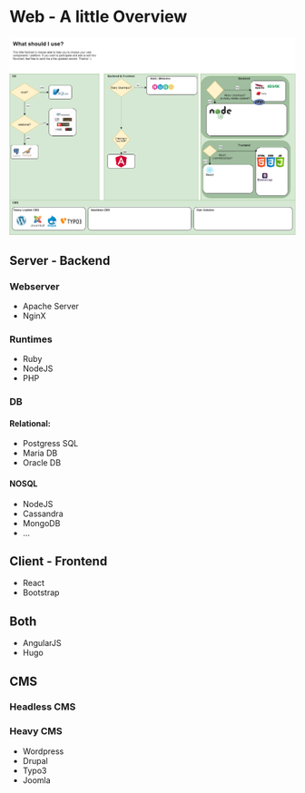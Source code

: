 # Web - A little Overview

![Choose](ChooseYourWebStarter.png)

## Server - Backend

### Webserver

* Apache Server
* NginX

### Runtimes

* Ruby
* NodeJS
* PHP

### DB

#### Relational:
  
* Postgress SQL
* Maria DB
* Oracle DB

#### NOSQL

* NodeJS
* Cassandra
* MongoDB
* ...

## Client - Frontend

* React
* Bootstrap
  
## Both

* AngularJS
* Hugo

## CMS

### Headless CMS

### Heavy CMS

* Wordpress
* Drupal
* Typo3
* Joomla

